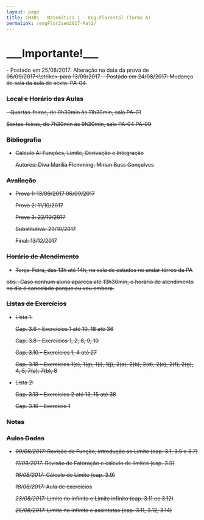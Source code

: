 ```yaml
---
layout: page
title: CM301 - Matemática 1 - Eng.Florestal (Turma A)
permalink: /engFlor2sem2017-Mat2/
---
```


<h1>___Importante!___</h1>
- Postado em 25/08/2017: Alteração na data da prova de <strike>06/09/2017<\strike> para 13/09/2017.
- Postado em 24/08/2017: Mudança de sala da aula de sexta: PA-04.

<h3>Local e Horário das Aulas</h3>
- Quartas-feiras, de 9h30min às 11h30min, sala PA-01

  Sextas-feiras, de 7h30min às 9h30min, sala PA-04 <strike>PA-09</strike>
  
<h3>Bibliografia</h3>

- Cálculo A: Funções, Limite, Derivação e Integração 
	
  Autores: Diva Marília Flemming, Mirian Buss Gonçalves

<h3>Avaliação</h3>

- Prova 1: 13/09/2017 <strike>06/09/2017</strike>
  
  Prova 2: 11/10/2017
  
  Prova 3: 22/10/2017
  
  Substitutiva: 29/10/2017
  
  Final: 13/12/2017

<h3>Horário de Atendimento</h3>

- Terça-Feira, das 13h até 14h, na sala de estudos no andar térreo da PA

obs.: Caso nenhum aluno apareça até 13h30min, o horário de atendimento no dia é cancelado porque eu vou embora.

<h3>Listas de Exercícios</h3>

- Lista 1:

  Cap. 3.6 - Exercícios 1 até 10, 18 até 36

  Cap. 3.8 - Exercícios 1, 2, 8, 9, 10

  Cap. 3.10 - Exercícios 1, 4 até 27

  Cap. 3.18 - Exercícios 1(c), 1(g), 1(i), 1(j), 2(a), 2(b), 2(d), 2(e), 2(f), 2(g), 4, 5, 7(a), 7(b), 8

- Lista 2:

  Cap. 3.13 - Exercícios 2 até 13, 15 até 38

  Cap. 3.16 - Exercício 1
  
<h3>Notas</h3>

<h3>Aulas Dadas</h3>

- _09/08/2017:_ Revisão de Função, introdução ao Limite (cap. 3.1, 3.5 e 3.7)

  _11/08/2017:_ Revisão de Fatoração e cálculo de limites (cap. 3.9)
  
  _16/08/2017:_ Cálculo de Limite (cap. 3.9)
  
  _18/08/2017:_ Aula de exercícios
  
  _23/08/2017:_ Limite no infinito e Limite infinito (cap. 3.11 ee 3.12)
  
  _25/08/2017:_ Limite no infinito e assíntotas (cap. 3.11, 3.12, 3.14)
